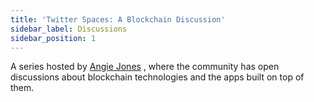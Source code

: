 ```yaml
---
title: 'Twitter Spaces: A Blockchain Discussion'
sidebar_label: Discussions
sidebar_position: 1
---
```


A series hosted by
[Angie Jones](https://twitter.com/techgirl1908)
, where the community has open discussions about blockchain technologies and the apps built on top of them.